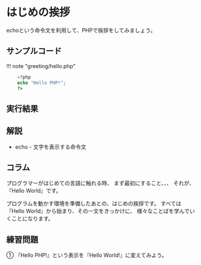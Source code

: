 # はじめの挨拶

echoという命令文を利用して、PHPで挨拶をしてみましょう。

## サンプルコード
!!! note "greeting/hello.php"

```php
    <?php
    echo "Hello PHP!";
    ?>
```

## 実行結果


## 解説

* echo - 文字を表示する命令文

## コラム
プログラマーがはじめての言語に触れる時、
まず最初にすること、、、
それが、『Hello World』です。

プログラムを動かす環境を準備したあとの、はじめの挨拶です。
すべては『Hello World』から始まり、その一文をきっかけに、
様々なことばを学んでいくことになります。

## 練習問題
① 『Hello PHP!』という表示を『Hello World!』に変えてみよう。
